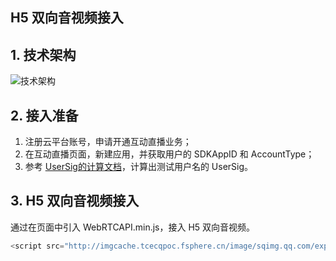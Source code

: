 ## H5 双向音视频接入
## 1. 技术架构

![技术架构](http://imgcache.tcecqpoc.fsphere.cn/image/mc.qcloudimg.com/static/img/6beecf48f88e12f10b404de2c3f67956/image.png)
## 2. 接入准备
1. 注册云平台账号，申请开通互动直播业务；
2. 在互动直播页面，新建应用，并获取用户的 SDKAppID 和 AccountType；
3. 参考 [UserSig的计算文档](/document/product/268/7656)，计算出测试用户名的 UserSig。

## 3. H5 双向音视频接入
通过在页面中引入 WebRTCAPI.min.js，接入 H5 双向音视频。

```javascript
<script src="http://imgcache.tcecqpoc.fsphere.cn/image/sqimg.qq.com/expert_qq/webrtc/1.0/WebRTCAPI.min.js"></script>

```
